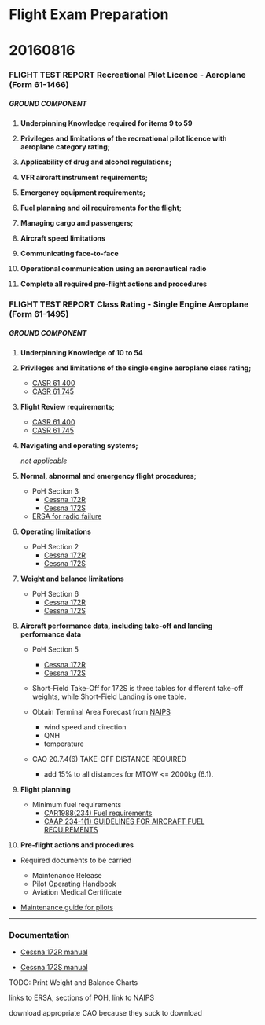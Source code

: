 # Flight Exam Preparation

# 20160816

### FLIGHT TEST REPORT Recreational Pilot Licence - Aeroplane (Form 61-1466)

##### GROUND COMPONENT

1. **Underpinning Knowledge required for items 9 to 59**

2. **Privileges and limitations of the recreational pilot licence with aeroplane category rating;**

3. **Applicability of drug and alcohol regulations;**

4. **VFR aircraft instrument requirements;**

5. **Emergency equipment requirements;**

6. **Fuel planning and oil requirements for the flight;**

7. **Managing cargo and passengers;**

8. **Aircraft speed limitations**

9. **Communicating face-to-face**

10. **Operational communication using an aeronautical radio**

11. **Complete all required pre-flight actions and procedures**

### FLIGHT TEST REPORT Class Rating - Single Engine Aeroplane (Form 61-1495)

##### GROUND COMPONENT

1. **Underpinning Knowledge of 10 to 54**

2. **Privileges and limitations of the single engine aeroplane class rating;**

   * [CASR 61.400](http://www.austlii.edu.au/au/legis/cth/consol_reg/casr1998333/s61.400.html)
   * [CASR 61.745](http://www.austlii.edu.au/au/legis/cth/consol_reg/casr1998333/s61.745.html)

3. **Flight Review requirements;**

   * [CASR 61.400](http://www.austlii.edu.au/au/legis/cth/consol_reg/casr1998333/s61.400.html)
   * [CASR 61.745](http://www.austlii.edu.au/au/legis/cth/consol_reg/casr1998333/s61.745.html)

4. **Navigating and operating systems;**

   *not applicable*

5. **Normal, abnormal and emergency flight procedures;**

   * PoH Section 3
     * [Cessna 172R](http://data.tmorris.net/c172-documentation/skyhawk_pim-20130523.pdf#page=67)
     * [Cessna 172S](http://data.tmorris.net/c172-documentation/skyhawksp_pim-20130523.pdf#page=67)
   * [ERSA for radio failure](http://data.tmorris.net/ersa/ersa-18-Aug-2016.pdf#page=301)

6. **Operating limitations**

   * PoH Section 2
     * [Cessna 172R](http://data.tmorris.net/c172-documentation/skyhawk_pim-20130523.pdf#page=41)
     * [Cessna 172S](http://data.tmorris.net/c172-documentation/skyhawksp_pim-20130523.pdf#page=41)

7. **Weight and balance limitations**

   * PoH Section 6
     * [Cessna 172R](http://data.tmorris.net/c172-documentation/skyhawk_pim-20130523.pdf#page=177)
     * [Cessna 172S](http://data.tmorris.net/c172-documentation/skyhawksp_pim-20130523.pdf#page=179)

8. **Aircraft performance data, including take-off and landing performance data**

   * PoH Section 5
     * [Cessna 172R](http://data.tmorris.net/c172-documentation/skyhawk_pim-20130523.pdf#page=155)
     * [Cessna 172S](http://data.tmorris.net/c172-documentation/skyhawksp_pim-20130523.pdf#page=155)

   * Short-Field Take-Off for 172S is three tables for different take-off weights, while Short-Field Landing is one table.

   * Obtain Terminal Area Forecast from [NAIPS](https://www.airservicesaustralia.com/naips/Briefing/Location)
     * wind speed and direction
     * QNH
     * temperature

   * CAO 20.7.4(6) TAKE-OFF DISTANCE REQUIRED
     * add 15% to all distances for MTOW <= 2000kg (6.1).

9. **Flight planning**

   * Minimum fuel requirements
     * [CAR1988(234) Fuel requirements](http://www.austlii.edu.au/au/legis/cth/consol_reg/car1988263/s234.html)
     * [CAAP 234-1(1) GUIDELINES FOR AIRCRAFT FUEL REQUIREMENTS](https://www.casa.gov.au/file/104851/download?token=AC2dkxNS)

10. **Pre-flight actions and procedures**
   * Required documents to be carried
     * Maintenance Release
     * Pilot Operating Handbook
     * Aviation Medical Certificate
     
   * [Maintenance guide for pilots](https://www.casa.gov.au/file/123536/download?token=ZahWNdEA)

----

### Documentation

* [Cessna 172R manual](http://data.tmorris.net/c172-documentation/skyhawk_pim-20130523.pdf)

* [Cessna 172S manual](http://data.tmorris.net/c172-documentation/skyhawksp_pim-20130523.pdf)

TODO: Print Weight and Balance Charts


links to ERSA, sections of POH, link to NAIPS

download appropriate CAO because they suck to download

